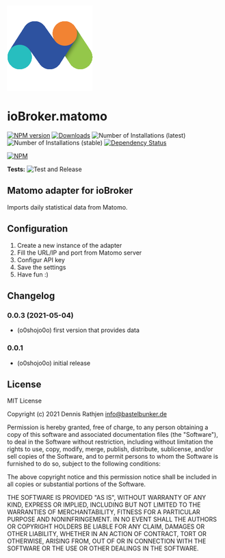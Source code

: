 ![Logo](admin/matomo.png)

# ioBroker.matomo

[![NPM version](https://img.shields.io/npm/v/iobroker.matomo.svg)](https://www.npmjs.com/package/iobroker.matomo)
[![Downloads](https://img.shields.io/npm/dm/iobroker.matomo.svg)](https://www.npmjs.com/package/iobroker.matomo)
![Number of Installations (latest)](https://iobroker.live/badges/matomo-installed.svg)
![Number of Installations (stable)](https://iobroker.live/badges/matomo-stable.svg)
[![Dependency Status](https://img.shields.io/david/o0shojo0o/iobroker.matomo.svg)](https://david-dm.org/o0shojo0o/iobroker.matomo)

[![NPM](https://nodei.co/npm/iobroker.matomo.png?downloads=true)](https://nodei.co/npm/iobroker.matomo/)

**Tests:** ![Test and Release](https://github.com/o0shojo0o/ioBroker.matomo/workflows/Test%20and%20Release/badge.svg)

## Matomo adapter for ioBroker

Imports daily statistical data from Matomo.

## Configuration

1. Create a new instance of the adapter
2. Fill the URL/IP and port from Matomo server
3. Configur API key
4. Save the settings
5. Have fun :)

## Changelog

<!--
 https://github.com/AlCalzone/release-script#usage
    npm run release minor -- --all 0.9.8 -> 0.10.0
    npm run release patch -- --all 0.9.8 -> 0.9.9
    npm run release prerelease beta -- --all v0.2.1 -> v0.2.2-beta.0
	Placeholder for the next version (at the beginning of the line):
	### **WORK IN PROGRESS**
-->

### 0.0.3 (2021-05-04)

-   (o0shojo0o) first version that provides data

### 0.0.1

-   (o0shojo0o) initial release

## License

MIT License

Copyright (c) 2021 Dennis Rathjen <info@bastelbunker.de>

Permission is hereby granted, free of charge, to any person obtaining a copy
of this software and associated documentation files (the "Software"), to deal
in the Software without restriction, including without limitation the rights
to use, copy, modify, merge, publish, distribute, sublicense, and/or sell
copies of the Software, and to permit persons to whom the Software is
furnished to do so, subject to the following conditions:

The above copyright notice and this permission notice shall be included in all
copies or substantial portions of the Software.

THE SOFTWARE IS PROVIDED "AS IS", WITHOUT WARRANTY OF ANY KIND, EXPRESS OR
IMPLIED, INCLUDING BUT NOT LIMITED TO THE WARRANTIES OF MERCHANTABILITY,
FITNESS FOR A PARTICULAR PURPOSE AND NONINFRINGEMENT. IN NO EVENT SHALL THE
AUTHORS OR COPYRIGHT HOLDERS BE LIABLE FOR ANY CLAIM, DAMAGES OR OTHER
LIABILITY, WHETHER IN AN ACTION OF CONTRACT, TORT OR OTHERWISE, ARISING FROM,
OUT OF OR IN CONNECTION WITH THE SOFTWARE OR THE USE OR OTHER DEALINGS IN THE
SOFTWARE.

